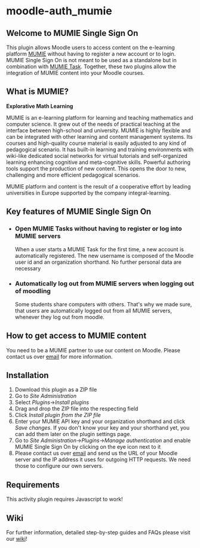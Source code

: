 # moodle-auth_mumie

## Welcome to MUMIE Single Sign On

This plugin allows Moodle users to access content on the e-learning platform [MUMIE](https://www.mumie.net/) without having to register a new account or to login. MUMIE Single Sign On is not meant to be used as a standalone but in combination with [MUMIE Task](https://github.com/integral-learning/moodle-mod_mumie). Together, these two plugins allow the integration of MUMIE content into your Moodle courses.

## What is MUMIE?
**Explorative Math Learning**

MUMIE is an e-learning platform for learning and teaching mathematics and computer science. It grew out of the needs of practical teaching at the interface between high-school and university. MUMIE is highly flexible and can be integrated with other learning and content management systems. Its courses and high-quality course material is easily adjusted to any kind of pedagogical scenario. It has built-in learning and training environments with wiki-like dedicated social networks for virtual tutorials and self-organized learning enhancing cognitive and meta-cognitive skills. Powerful authoring tools support the production of new content. This opens the door to new, challenging and more efficient pedagogical scenarios.

MUMIE platform and content is the result of a cooperative effort by leading universities in Europe supported by the company integral-learning.

## Key features of MUMIE Single Sign On
* ### Open MUMIE Tasks without having to register or log into MUMIE servers 
  When a user starts a MUMIE Task for the first time, a new account is automatically registered. The new username is composed of the Moodle user id and an organization shorthand. No further personal data are necessary
  
* ### Automatically log out from MUMIE servers when logging out of moodling
  Some students share computers with others. That's why we made sure, that users are automatically logged out from all MUMIE servers, whenever they log out from moodle. 

## How to get access to MUMIE content
You need to be a MUMIE partner to use our content on Moodle. Please contact us over [email](mailto:contact@integral-learning.de) for more information.

## Installation

1. Download this plugin as a ZIP file
2. Go to *Site Administration*
3. Select *Plugins*->*Install plugins*
4. Drag and drop the ZIP file into the respecting field
5. Click *Install plugin from the ZIP file*
6. Enter your MUMIE API key and your organization shorthand and click *Save changes*. If you don't know your key and your shorthand yet, you can add them later on the plugin settings page.
7. Go to *Site Administration*->*Plugins*->*Manage authentication* and enable MUMIE Single Sign On by clicking on the eye icon next to it
8. Please contact us over [email](mailto:contact@integral-learning.de) and send us the URL of your Moodle server and the IP address it uses for outgoing HTTP requests. We need those to configure our own servers.

## Requirements

This activity plugin requires Javascript to work!

## Wiki
For further information, detailed step-by-step guides and FAQs please visit our [wiki](https://wiki.mumie.net/wiki/MUMIE-Moodle-integration)!


